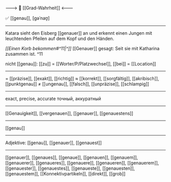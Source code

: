 ---> 🧩 [[Grad-Wahrheit]] <---

✅ [[genau]], [ɡəˈnaʊ̯]

---
Katara sieht den Eisberg [[genauer]] an und erkennt einen Jungen mit leuchtenden Pfeilen auf dem Kopf und den Händen. 

*[[Einen Korb bekommen#^11|^]]* [[Genauer]] gesagt: Seit sie mit Katharina zusammen ist. ^11

 nicht [[genau]]: [[zu]] = [[Worter/P/Platzwechsel]], [[bei]] = [[Location]]
 
---
= [[präzise]], [[exakt]], [[richtig]]
≈ [[korrekt]], [[sorgfältig]], [[akribisch]], [[punktgenau]]
≠ [[ungenau]], [[falsch]], [[unpräzise]], [[schlampig]]

---
exact, precise, accurate
точный, аккуратный

---
[[Genauigkeit]], [[vergenauen]], [[genauer]], [[genauestens]]

---
[[genau]]


---
Adjektive: [[genau]], [[genauer]], [[genauest]]

---
[[genauer]], [[genaues]], [[genaue]], [[genauen]], [[genauem]], [[genauerer]], [[genaueres]], [[genauere]], [[genaueren]], [[genauerem]], [[genauester]], [[genauestes]], [[genaueste]], [[genauesten]], [[genauestem]], [[Konnektivpartikeln]], [[direkt]], [[grob]]
